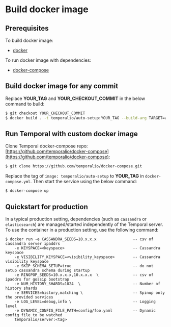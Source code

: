 # Build docker image

## Prerequisites

To build docker image:
  * [docker](https://docs.docker.com/engine/installation/)

To run docker image with dependencies:
  * [docker-compose](https://docs.docker.com/compose/install/)

## Build docker image for any commit

Replace **YOUR_TAG** and **YOUR_CHECKOUT_COMMIT** in the below command to build:
```bash
$ git checkout YOUR_CHECKOUT_COMMIT
$ docker build . -t temporalio/auto-setup:YOUR_TAG --build-arg TARGET=auto-setup
```

## Run Temporal with custom docker image

Clone Temporal docker-compose repo: [https://github.com/temporalio/docker-compose](https://github.com/temporalio/docker-compose):
```bash
$ git clone https://github.com/temporalio/docker-compose.git
```

Replace the tag of `image: temporalio/auto-setup` to **YOUR_TAG** in `docker-compose.yml`.
Then start the service using the below command:
```bash
$ docker-compose up
```

## Quickstart for production

In a typical production setting, dependencies (such as `cassandra` or `elasticsearch`) are managed/started independently of the Temporal server.
To use the container in a production setting, use the following command:

```plain
$ docker run -e CASSANDRA_SEEDS=10.x.x.x                -- csv of cassandra server ipaddrs
    -e KEYSPACE=<keyspace>                              -- Cassandra keyspace
    -e VISIBILITY_KEYSPACE=<visibility_keyspace>        -- Cassandra visibility keyspace
    -e SKIP_SCHEMA_SETUP=true                           -- do not setup cassandra schema during startup
    -e RINGPOP_SEEDS=10.x.x.x,10.x.x.x  \               -- csv of ipaddrs for gossip bootstrap
    -e NUM_HISTORY_SHARDS=1024  \                       -- Number of history shards
    -e SERVICES=history,matching \                      -- Spinup only the provided services
    -e LOG_LEVEL=debug,info \                           -- Logging level
    -e DYNAMIC_CONFIG_FILE_PATH=config/foo.yaml         -- Dynamic config file to be watched
    temporalio/server:<tag>
```
